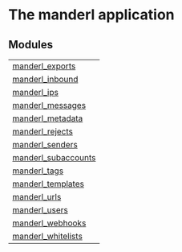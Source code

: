 

# The manderl application #


## Modules ##


<table width="100%" border="0" summary="list of modules">
<tr><td><a href="manderl_exports.md" class="module">manderl_exports</a></td></tr>
<tr><td><a href="manderl_inbound.md" class="module">manderl_inbound</a></td></tr>
<tr><td><a href="manderl_ips.md" class="module">manderl_ips</a></td></tr>
<tr><td><a href="manderl_messages.md" class="module">manderl_messages</a></td></tr>
<tr><td><a href="manderl_metadata.md" class="module">manderl_metadata</a></td></tr>
<tr><td><a href="manderl_rejects.md" class="module">manderl_rejects</a></td></tr>
<tr><td><a href="manderl_senders.md" class="module">manderl_senders</a></td></tr>
<tr><td><a href="manderl_subaccounts.md" class="module">manderl_subaccounts</a></td></tr>
<tr><td><a href="manderl_tags.md" class="module">manderl_tags</a></td></tr>
<tr><td><a href="manderl_templates.md" class="module">manderl_templates</a></td></tr>
<tr><td><a href="manderl_urls.md" class="module">manderl_urls</a></td></tr>
<tr><td><a href="manderl_users.md" class="module">manderl_users</a></td></tr>
<tr><td><a href="manderl_webhooks.md" class="module">manderl_webhooks</a></td></tr>
<tr><td><a href="manderl_whitelists.md" class="module">manderl_whitelists</a></td></tr></table>

